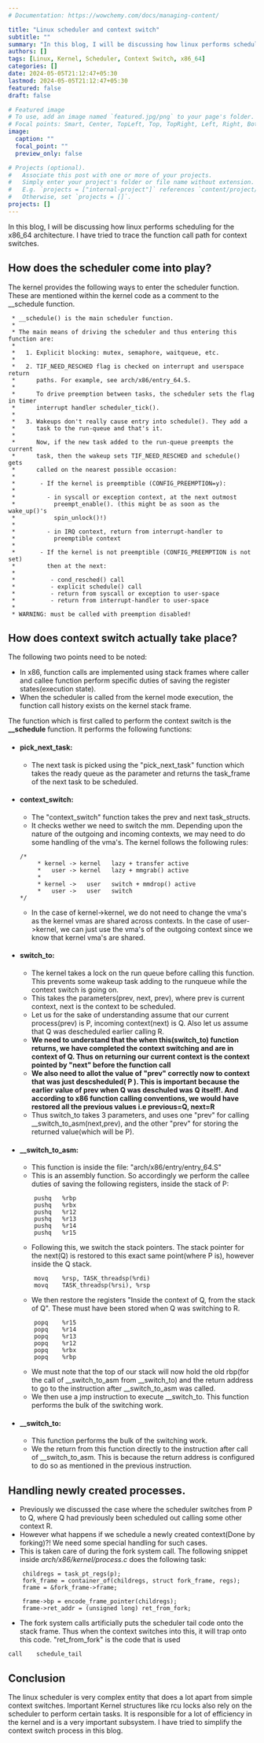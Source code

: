 ```yaml
---
# Documentation: https://wowchemy.com/docs/managing-content/

title: "Linux scheduler and context switch"
subtitle: ""
summary: "In this blog, I will be discussing how linux performs scheduling for the x86_64 architecture. I have tried to trace the function call path for context switches."
authors: []
tags: [Linux, Kernel, Scheduler, Context Switch, x86_64]
categories: []
date: 2024-05-05T21:12:47+05:30
lastmod: 2024-05-05T21:12:47+05:30
featured: false
draft: false

# Featured image
# To use, add an image named `featured.jpg/png` to your page's folder.
# Focal points: Smart, Center, TopLeft, Top, TopRight, Left, Right, BottomLeft, Bottom, BottomRight.
image:
  caption: ""
  focal_point: ""
  preview_only: false

# Projects (optional).
#   Associate this post with one or more of your projects.
#   Simply enter your project's folder or file name without extension.
#   E.g. `projects = ["internal-project"]` references `content/project/deep-learning/index.md`.
#   Otherwise, set `projects = []`.
projects: []
---
```



In this blog, I will be discussing how linux performs scheduling for the x86_64 architecture. I have tried to trace the
function call path for context switches.


## How does the scheduler come into play?

The kernel provides the following ways to enter the scheduler function. These are mentioned within the kernel code as a comment to the __schedule function.
```
 * __schedule() is the main scheduler function.
 *
 * The main means of driving the scheduler and thus entering this function are:
 *
 *   1. Explicit blocking: mutex, semaphore, waitqueue, etc.
 *
 *   2. TIF_NEED_RESCHED flag is checked on interrupt and userspace return
 *      paths. For example, see arch/x86/entry_64.S.
 *
 *      To drive preemption between tasks, the scheduler sets the flag in timer
 *      interrupt handler scheduler_tick().
 *
 *   3. Wakeups don't really cause entry into schedule(). They add a
 *      task to the run-queue and that's it.
 *
 *      Now, if the new task added to the run-queue preempts the current
 *      task, then the wakeup sets TIF_NEED_RESCHED and schedule() gets
 *      called on the nearest possible occasion:
 *
 *       - If the kernel is preemptible (CONFIG_PREEMPTION=y):
 *
 *         - in syscall or exception context, at the next outmost
 *           preempt_enable(). (this might be as soon as the wake_up()'s
 *           spin_unlock()!)
 *
 *         - in IRQ context, return from interrupt-handler to
 *           preemptible context
 *
 *       - If the kernel is not preemptible (CONFIG_PREEMPTION is not set)
 *         then at the next:
 *
 *          - cond_resched() call
 *          - explicit schedule() call
 *          - return from syscall or exception to user-space
 *          - return from interrupt-handler to user-space
 *
 * WARNING: must be called with preemption disabled!
```

## How does context switch actually take place?
The following two points need to be noted:

- In x86, function calls are implemented using stack frames where caller and callee function perform specific duties of saving the register states(execution state).
- When the scheduler is called from the kernel mode execution, the function call history exists on the kernel stack frame.

The function which is first called to perform the context switch is the **__schedule** function.
It performs the following functions:

- #### pick_next_task:
    - The next task is picked using the "pick_next_task" function which takes the ready queue as the parameter and returns the task_frame of the next task to be scheduled.

- #### context_switch:
    - The "context_switch" function takes the prev and next task_structs.
    - It checks wether we need to switch the mm. Depending upon the nature of the outgoing and incoming contexts, we may need to do some handling of the vma's. The kernel follows the following rules:
    ```
    /*
         * kernel -> kernel   lazy + transfer active
         *   user -> kernel   lazy + mmgrab() active
         *
         * kernel ->   user   switch + mmdrop() active
         *   user ->   user   switch
    */

    ```
    -    In the case of kernel->kernel, we do not need to change the vma's as the kernel vmas are shared across contexts. In the case of user->kernel, we can just use the vma's of the outgoing context since we know that kernel vma's are shared.

- #### switch_to:
    - The kernel takes a lock on the run queue before calling this function. This prevents some wakeup task adding to the runqueue while the context switch is going on.
    - This takes the parameters(prev, next, prev), where prev is current context, next is the context to be scheduled.
    - Let us for the sake of understanding assume that our current process(prev) is P, incoming context(next) is Q. Also let us assume that Q was descheduled earlier calling R. 
    - **We need to understand that the when this(switch_to) function returns, we have completed the context switching and are in context of Q. Thus on returning our current context is the context pointed by "next" before the function call**
    - **We also need to allot the value of "prev" correctly now to context that was just descsheduled( P ). This is important because the earlier value of prev when Q was deschuled was Q itself!. And according to x86 function calling  conventions, we would have restored all the previous values i.e previous=Q, next=R**
    - Thus switch_to takes 3 parameters, and uses one "prev" for calling __switch_to_asm(next,prev), and the other "prev" for storing the returned value(which will be P).
    
- #### __switch_to_asm:
    - This function is inside the file: "arch/x86/entry/entry_64.S"
    - This is an assembly function. So accordingly we perform the callee duties of saving the following registers, inside the stack of P:
    ```
        pushq   %rbp
        pushq   %rbx
        pushq   %r12
        pushq   %r13
        pushq   %r14
        pushq   %r15
    ```
    - Following this, we switch the stack pointers. The stack pointer for the next(Q) is restored to this exact same point(where P is), however inside the Q stack.
    ```
        movq    %rsp, TASK_threadsp(%rdi)
        movq    TASK_threadsp(%rsi), %rsp
    ```
    - We then restore the registers "Inside the context of Q, from the stack of Q". These must have been stored when Q was switching to R.
    ```
        popq    %r15
        popq    %r14
        popq    %r13
        popq    %r12
        popq    %rbx
        popq    %rbp
    ```
    - We must note that the top of our stack will now hold the old rbp(for the call of __switch_to_asm from __switch_to) and the return address to go to the instruction after __switch_to_asm was called.
    - We then use a jmp instruction to execute __switch_to. This function performs the bulk of the switching work.

- #### __switch_to:
    - This function performs the bulk of the switching work.
    - We the return from this function directly to the instruction after call of __switch_to_asm. This is because the return address is configured to do so as mentioned in the previous instruction.


## Handling newly created processes.
- Previously we discussed the case where the scheduler switches from P to Q, where Q had previously been scheduled out calling some other context R.
- However what happens if we schedule a newly created context(Done by forking)?! We need some special handling for such cases.
- This is taken care of during the fork system call. The following snippet inside *arch/x86/kernel/process.c* does the following task:
```
    childregs = task_pt_regs(p);
    fork_frame = container_of(childregs, struct fork_frame, regs);
    frame = &fork_frame->frame;

    frame->bp = encode_frame_pointer(childregs);
    frame->ret_addr = (unsigned long) ret_from_fork;

```
- The fork system calls artificially puts the scheduler tail code onto the stack frame. Thus when the context switches into this, it will trap onto this code. "ret_from_fork" is the code that is used
```
call    schedule_tail 
```

## Conclusion

The linux scheduler is very complex entity that does a lot apart from simple context switches.
Important Kernel structures like rcu locks also rely on the scheduler to perform certain tasks.
It is responsible for a lot of efficiency in the kernel and is a very important subsystem. I have tried
to simplify the context switch process in this blog.